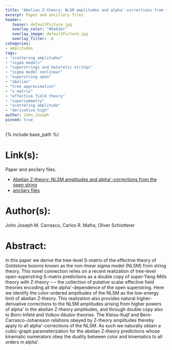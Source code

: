 ```yaml
---
title: "Abelian Z-theory: NLSM amplitudes and alpha'-corrections from the open string"
excerpt: Paper and ancillary files.
header:
   teaser: defaultPicture.jpg
   overlay_color: "#5e616c"
   overlay_image: defaultPicture.jpg
   overlay_filter: .6
categories:
- amplitudes
tags:
- "scattering amplitudes"
- "sigma models"
- "superstrings and heterotic strings"
- "sigma model nonlinear"
- "superstring open"
- "abelian"
- "tree approximation"
- "s matrix"
- "effective field theory"
- "supersymmetry"
- "scattering amplitude"
- "derivative high"
author: John_Joseph
pinned: true
---
```

{% include base_path %}

# Link(s):
Paper and ancilary files.
  * [Abelian Z-theory: NLSM amplitudes and alpha'-corrections from the open string](https://arxiv.org/abs/1608.02569)
  * [ancilary files](https://arxiv.org/src/1608.02569/anc)

# Author(s):
John Joseph M. Carrasco, Carlos R. Mafra, Oliver Schlotterer

# Abstract:
In this paper we derive the tree-level S-matrix of the effective theory of Goldstone bosons known as the non-linear sigma model (NLSM) from string theory. This novel connection relies on a recent realization of tree-level open-superstring S-matrix predictions as a double copy of super-Yang-Mills theory with Z-theory --- the collection of putative scalar effective field theories encoding all the alpha'-dependence of the open superstring. Here we identify the color-ordered amplitudes of the NLSM as the low-energy limit of abelian Z-theory. This realization also provides natural higher-derivative corrections to the NLSM amplitudes arising from higher powers of alpha' in the abelian Z-theory amplitudes, and through double copy also to Born-Infeld and Volkov-Akulov theories. The Kleiss-Kuijf and Bern-Carrasco-Johansson relations obeyed by Z-theory amplitudes thereby apply to all alpha'-corrections of the NLSM. As such we naturally obtain a cubic-graph parameterization for the abelian Z-theory predictions whose kinematic numerators obey the duality between color and kinematics to all orders in alpha'.